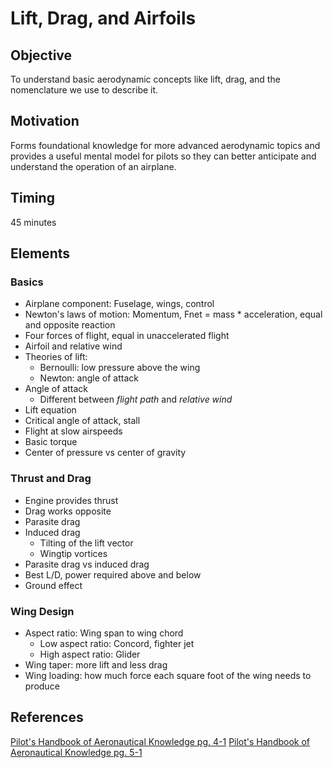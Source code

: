 # Lift, Drag, and Airfoils

## Objective

To understand basic aerodynamic concepts like lift, drag, and the nomenclature we use to describe it.

## Motivation

Forms foundational knowledge for more advanced aerodynamic topics and provides a useful mental model for pilots so they can better anticipate and understand the operation of an airplane.

## Timing

45 minutes

## Elements

### Basics

- Airplane component: Fuselage, wings, control
- Newton's laws of motion: Momentum, Fnet = mass \* acceleration, equal and opposite reaction
- Four forces of flight, equal in unaccelerated flight
- Airfoil and relative wind
- Theories of lift:
  - Bernoulli: low pressure above the wing
  - Newton: angle of attack
- Angle of attack
  - Different between *flight path* and *relative wind*
- Lift equation
- Critical angle of attack, stall
- Flight at slow airspeeds
- Basic torque
- Center of pressure vs center of gravity

### Thrust and Drag

- Engine provides thrust
- Drag works opposite
- Parasite drag
- Induced drag
  - Tilting of the lift vector
  - Wingtip vortices
- Parasite drag vs induced drag
- Best L/D, power required above and below
- Ground effect

### Wing Design

- Aspect ratio: Wing span to wing chord
  - Low aspect ratio: Concord, fighter jet
  - High aspect ratio: Glider
- Wing taper: more lift and less drag
- Wing loading: how much force each square foot of the wing needs to produce

## References

[Pilot's Handbook of Aeronautical Knowledge pg. 4-1](/_references/PHAK/4-1)
[Pilot's Handbook of Aeronautical Knowledge pg. 5-1](/_references/PHAK/5-1)
